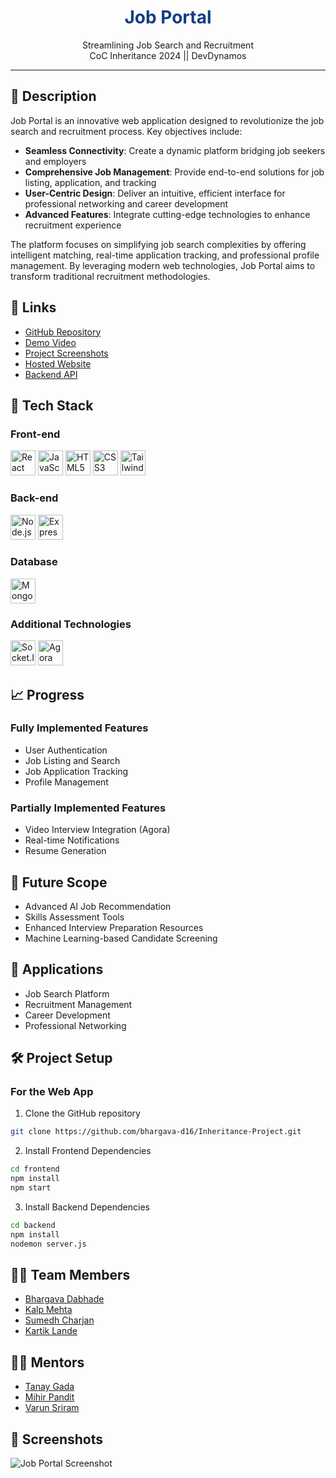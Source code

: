 
# <div align="center" style="color: #133E87;"><strong>Job Portal</strong></div>

<div align="center">Streamlining Job Search and Recruitment<br>CoC Inheritance 2024 || DevDynamos</div>

<hr>

## 📝 Description

Job Portal is an innovative web application designed to revolutionize the job search and recruitment process. Key objectives include:

- **Seamless Connectivity**: Create a dynamic platform bridging job seekers and employers
- **Comprehensive Job Management**: Provide end-to-end solutions for job listing, application, and tracking
- **User-Centric Design**: Deliver an intuitive, efficient interface for professional networking and career development
- **Advanced Features**: Integrate cutting-edge technologies to enhance recruitment experience

The platform focuses on simplifying job search complexities by offering intelligent matching, real-time application tracking, and professional profile management. By leveraging modern web technologies, Job Portal aims to transform traditional recruitment methodologies.

## 🔗 Links

- [GitHub Repository](https://github.com/bhargava-d16/Inheritance-Project)
- [Demo Video](#)
- [Project Screenshots](#)
- [Hosted Website](#)
- [Backend API](#)

## 🤖 Tech Stack

### Front-end
<p>
   <img src="https://cdn.jsdelivr.net/gh/devicons/devicon/icons/react/react-original.svg" width="40" height="40" alt="React"/>
   <img src="https://cdn.jsdelivr.net/gh/devicons/devicon/icons/javascript/javascript-original.svg" width="40" height="40" alt="JavaScript"/>
   <img src="https://cdn.jsdelivr.net/gh/devicons/devicon/icons/html5/html5-original.svg" width="40" height="40" alt="HTML5"/>
   <img src="https://cdn.jsdelivr.net/gh/devicons/devicon/icons/css3/css3-original.svg" width="40" height="40" alt="CSS3"/>
   <img src="https://upload.wikimedia.org/wikipedia/commons/d/d5/Tailwind_CSS_Logo.svg" width="40" height="40" alt="Tailwind CSS" />
</p>

### Back-end
<p>
   <img src="https://cdn.jsdelivr.net/gh/devicons/devicon/icons/nodejs/nodejs-original.svg" width="40" height="40" alt="Node.js"/>
   <img src="https://cdn.jsdelivr.net/gh/devicons/devicon/icons/express/express-original.svg" width="40" height="40" alt="Express.js"/>
</p>

### Database
<p>
   <img src="https://cdn.jsdelivr.net/gh/devicons/devicon/icons/mongodb/mongodb-original.svg" width="40" height="40" alt="MongoDB"/>
</p>

### Additional Technologies

<p>
   <img src="https://www.vectorlogo.zone/logos/socketio/socketio-icon.svg" width="40" height="40" alt="Socket.IO"/>
   <img src="https://upload.wikimedia.org/wikipedia/commons/9/9a/Agora.io_logo.png" width="40" height="40" alt="Agora" />
</p>


## 📈 Progress

### Fully Implemented Features
- User Authentication
- Job Listing and Search
- Job Application Tracking
- Profile Management

### Partially Implemented Features
- Video Interview Integration (Agora)
- Real-time Notifications
- Resume Generation

## 🔮 Future Scope
- Advanced AI Job Recommendation
- Skills Assessment Tools
- Enhanced Interview Preparation Resources
- Machine Learning-based Candidate Screening

## 💸 Applications
- Job Search Platform
- Recruitment Management
- Career Development
- Professional Networking

## 🛠 Project Setup

### For the Web App
1. Clone the GitHub repository
```bash
git clone https://github.com/bhargava-d16/Inheritance-Project.git
```

2. Install Frontend Dependencies
```bash
cd frontend
npm install
npm start
```

3. Install Backend Dependencies
```bash
cd backend
npm install
nodemon server.js
```

## 👨‍💻 Team Members
- [Bhargava Dabhade](https://github.com/bhargava-d16)
- [Kalp Mehta](https://github.com/kalpm1110)
- [Sumedh Charjan](https://github.com/sumedhcharjan)
- [Kartik Lande](https://github.com/lande26)

## 👨‍🏫 Mentors
- [Tanay Gada](https://github.com/TanayGada)
- [Mihir Pandit](https://github.com/MSP20086)
- [Varun Sriram](https://github.com/Vxyzs)

## 📱 Screenshots
![Job Portal Screenshot](https://via.placeholder.com/800x600 "Job Portal Interface")